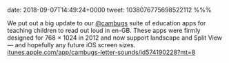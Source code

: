 date: 2018-09-07T14:49:24+0000
tweet: 1038076775698522112
%%%

We put out a big update to our [@cambugs](https://twitter.com/cambugs) suite of education apps for teaching children to read out loud in en-GB. These apps were firmly designed for 768 × 1024 in 2012 and now support landscape and Split View — and hopefully any future iOS screen sizes. [itunes.apple.com/app/cambugs-letter-sounds/id574190228?mt=8](https://itunes.apple.com/app/cambugs-letter-sounds/id574190228?mt=8)
